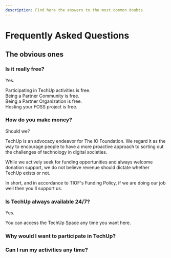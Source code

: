 ```yaml
---
description: Find here the answers to the most common doubts.
---
```


# Frequently Asked Questions

## The obvious ones

### Is it really free?

Yes.

Participating in TechUp activities is free.\
Being a Partner Community is free.\
Being a Partner Organization is free.\
Hosting your FOSS project is free.

### How do you make money?

Should we?

TechUp is an advocacy endeavor for The IO Foundation. We regard it as the way to encourage people to have a more proactive approach to sorting out the challenges of technology in digital societies.

While we actively seek for funding opportunities and always welcome donation support, we do not believe revenue should dictate whether TechUp exists or not.

In short, and in accordance to TIOF's Funding Policy, if we are doing our job well then you'll support us.



### Is TechUp always available 24/7?

Yes.

You can access the TechUp Space any time you want here.

### Why would I want to participate in TechUp?



### Can I run my activities any time?





